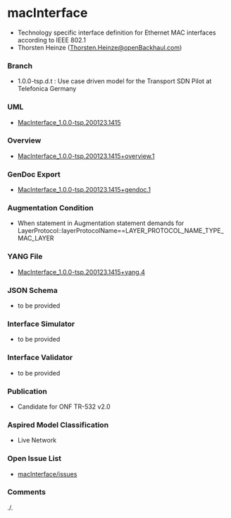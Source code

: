 # macInterface
- Technology specific interface definition for Ethernet MAC interfaces according to IEEE 802.1
- Thorsten Heinze (Thorsten.Heinze@openBackhaul.com)

### Branch
- 1.0.0-tsp.d.t : Use case driven model for the Transport SDN Pilot at Telefonica Germany

### UML
- [MacInterface_1.0.0-tsp.200123.1415](./MacInterface_1.0.0-tsp.200123.1415.zip)

### Overview 
- [MacInterface_1.0.0-tsp.200123.1415+overview.1](./MacInterface_1.0.0-tsp.200123.1415+overview.1.png)

### GenDoc Export
- [MacInterface_1.0.0-tsp.200123.1415+gendoc.1](./MacInterface_1.0.0-tsp.200123.1415+gendoc.1.docx)

### Augmentation Condition
- When statement in Augmentation statement demands for LayerProtocol::layerProtocolName==LAYER_PROTOCOL_NAME_TYPE_MAC_LAYER

### YANG File
- [MacInterface_1.0.0-tsp.200123.1415+yang.4](./MacInterface_1.0.0-tsp.200123.1415+yang.4.zip)

### JSON Schema
- to be provided

### Interface Simulator
- to be provided

### Interface Validator
- to be provided

### Publication
- Candidate for ONF TR-532 v2.0 

### Aspired Model Classification
- Live Network

### Open Issue List
- [macInterface/issues](../../issues)

### Comments
./.
